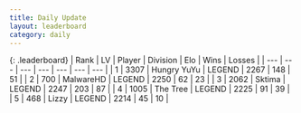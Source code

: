 ```yaml
---
title: Daily Update
layout: leaderboard
category: daily
---
```


{: .leaderboard}
| Rank | LV | Player | Division | Elo | Wins | Losses |
| --- | --- | --- | --- | --- | --- | --- |
| <span data-change="1">1</span> | 3307 | <span title="ID: 164871">Hungry YuYu</span> | LEGEND | <span data-change="40">2267</span> | <span data-change="9">148</span> | <span data-change="0">51</span> |
| <span data-change="1">2</span> | 700 | <span title="ID: 261794">MalwareHD</span> | LEGEND | <span data-change="23">2250</span> | <span data-change="6">62</span> | <span data-change="1">23</span> |
| <span data-change="-2">3</span> | 2062 | <span title="ID: 353063">Sktima</span> | LEGEND | <span data-change="16">2247</span> | <span data-change="3">203</span> | <span data-change="0">87</span> |
| <span data-change="7">4</span> | 1005 | <span title="ID: 521406">The Tree</span> | LEGEND | <span data-change="24">2225</span> | <span data-change="12">91</span> | <span data-change="3">39</span> |
| <span data-change="0">5</span> | 468 | <span title="ID: 44257">Lizzy</span> | LEGEND | <span data-change="0">2214</span> | <span data-change="0">45</span> | <span data-change="0">10</span> |